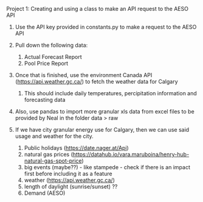Project 1: Creating and using a class to make an API request to the AESO API

1. Use the API key provided in constants.py to make a request to the AESO API
2. Pull down the following data:
   1. Actual Forecast Report
   2. Pool Price Report
3. Once that is finished, use the environment Canada API (https://api.weather.gc.ca/) to fetch the weather data for Calgary
   1. This should include daily temperatures, percipitation information and forecasting data
4. Also, use pandas to import more granular xls data from excel files to be provided by Neal in the folder data > raw

5. If we have city granular energy use for Calgary, then we can use said usage and weather for the city. 
   1. Public holidays (https://date.nager.at/Api)
   2. natural gas prices (https://datahub.io/vara.maruboina/henry-hub-natural-gas-spot-price)
   3. big events (maybe??) - like stampede - check if there is an impact first before including it as a feature 
   4. weather (https://api.weather.gc.ca/) 
   5. length of daylight (sunrise/sunset) ??
   6. Demand (AESO)
   
